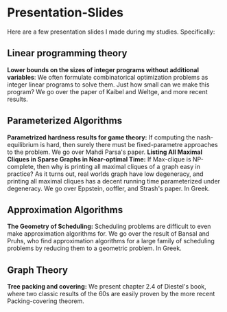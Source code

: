 # Presentation-Slides

Here are a few presentation slides I made during my studies. Specifically:

## Linear programming theory
**Lower bounds on the sizes of integer programs without additional variables**: We often formulate combinatorical optimization problems as integer linear programs to solve them. Just how small can we make this program? We go over the paper of Kaibel and Weltge, and more recent results.

## Parameterized Algorithms

**Parametrized hardness results for game theory:** If computing the nash-equilibrium is hard, then surely there must be fixed-parametre approaches to the problem. We go over Mahdi Parsa's paper.
**Listing All Maximal Cliques in Sparse Graphs in Near-optimal Time:** If Max-clique is NP-complete, then why is printing all maximal cliques of a graph easy in practice? As it turns out, real worlds graph have low degeneracy, and printing all maximal cliques has a decent running time parameterized under degeneracy. We go over Eppstein, ooffler, and Strash's paper. In Greek. 

## Approximation Algorithms
**The Geometry of Scheduling:** Scheduling problems are difficult to even make approximation algorithms for. We go over the result of Bansal and Pruhs, who find approximation algorithms for a large family of scheduling problems by reducing them to a geometric problem. In Greek.

## Graph Theory
**Tree packing and covering:**
We present chapter 2.4 of Diestel's book, where two classic results of the 60s are easily proven by the more recent Packing-covering theorem.
